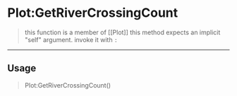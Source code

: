 # Plot:GetRiverCrossingCount
> this function is a member of [[Plot]]
> this method expects an implicit "self" argument. invoke it with `:`
-----
## Usage
> Plot:GetRiverCrossingCount()
